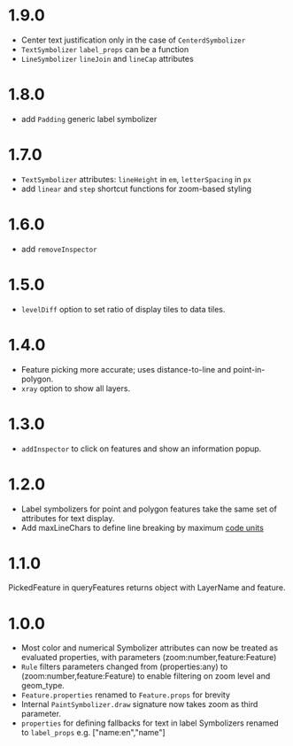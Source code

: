 # 1.9.0
* Center text justification only in the case of `CenterdSymbolizer`
* `TextSymbolizer` `label_props` can be a function
* `LineSymbolizer` `lineJoin` and `lineCap` attributes

# 1.8.0
* add `Padding` generic label symbolizer

# 1.7.0
* `TextSymbolizer` attributes: `lineHeight` in `em`, `letterSpacing` in `px`
* add `linear` and `step` shortcut functions for zoom-based styling

# 1.6.0
* add `removeInspector`

# 1.5.0
* `levelDiff` option to set ratio of display tiles to data tiles.

# 1.4.0
* Feature picking more accurate; uses distance-to-line and point-in-polygon.
* `xray` option to show all layers.

# 1.3.0
* `addInspector` to click on features and show an information popup.

# 1.2.0
* Label symbolizers for point and polygon features take the same set of attributes for text display.
* Add maxLineChars to define line breaking by maximum [code units](https://developer.mozilla.org/en-US/docs/Web/JavaScript/Reference/Global_Objects/String/length)

# 1.1.0
PickedFeature in queryFeatures returns object with LayerName and feature.

# 1.0.0

* Most color and numerical Symbolizer attributes can now be treated as evaluated properties, with parameters (zoom:number,feature:Feature)
* `Rule` filters parameters changed from (properties:any) to (zoom:number,feature:Feature) to enable filtering on zoom level and geom_type.
* `Feature.properties` renamed to `Feature.props` for brevity
* Internal `PaintSymbolizer.draw` signature now takes zoom as third parameter.
* `properties` for defining fallbacks for text in label Symbolizers renamed to `label_props` e.g. ["name:en","name"]
